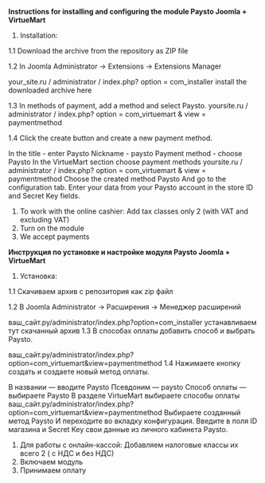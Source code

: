 **Instructions for installing and configuring the module Paysto Joomla + VirtueMart** 

1. Installation:

1.1 Download the archive from the repository as ZIP file

1.2 In Joomla Administrator -> Extensions -> Extensions Manager

your_site.ru / administrator / index.php? option = com_installer install the downloaded archive here

1.3 In methods of payment, add a method and select Paysto.
yoursite.ru / administrator / index.php? option = com_virtuemart & view = paymentmethod

1.4 Click the create button and create a new payment method.

In the title - enter Paysto
Nickname - paysto
Payment method - choose Paysto
In the VirtueMart section choose payment methods
yoursite.ru / administrator / index.php? option = com_virtuemart & view = paymentmethod
Choose the created method Paysto
And go to the configuration tab.
Enter your data from your Paysto account in the store ID and Secret Key fields.

1. To work with the online cashier: Add tax classes only 2 (with VAT and excluding VAT)
2. Turn on the module
3. We accept payments



**Инструкция по установке и настройке модуля Paysto Joomla + VirtueMart**

1. Установка:

1.1 Скачиваем  архив с репозитория как zip файл 

1.2 В Joomla Administrator -> Расширения -> Менеджер расширений 

ваш_сайт.ру/administrator/index.php?option=com_installer устанавливаем тут скачанный архив 
1.3  В способах оплаты добавить способ и выбрать Paysto.

ваш_сайт.ру/administrator/index.php?option=com_virtuemart&view=paymentmethod
1.4  Нажимаете кнопку создать и создаете новый метод оплаты.

В названии — вводите Paysto
Псевдоним — paysto
Способ оплаты — выбираете Paysto
В разделе VirtueMart выбираете способы оплаты
ваш_сайт.ру/administrator/index.php?option=com_virtuemart&view=paymentmethod
Выбираете созданный метод Paysto
И переходите во вкладку конфигурация.
Введите в поля ID магазина и Secret Key свои данные из  личного кабинета Paysto.

1. Для работы с онлайн-кассой: Добавляем налоговые классы их всего 2 ( с НДС и без НДС)
2. Включаем модуль
3. Принимаем оплату